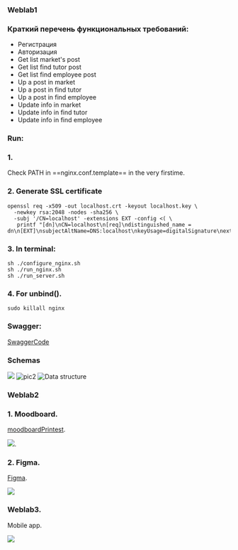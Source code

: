 ### Weblab1
### Краткий перечень функциональных требований:  
+ Регистрация  
+ Авторизация  
+ Get list market's post
+ Get list find tutor post
+ Get list find employee post
+ Up a post in market
+ Up a post in find tutor
+ Up a post in find employee
+ Update info in market
+ Update info in find tutor
+ Update info in find employee
### Run:  
### 1.  
Check PATH in ==nginx.conf.template== in the very firstime.  
### 2. Generate SSL certificate  
    openssl req -x509 -out localhost.crt -keyout localhost.key \
      -newkey rsa:2048 -nodes -sha256 \
      -subj '/CN=localhost' -extensions EXT -config <( \
       printf "[dn]\nCN=localhost\n[req]\ndistinguished_name = dn\n[EXT]\nsubjectAltName=DNS:localhost\nkeyUsage=digitalSignature\nextendedKeyUsage=serverAuth")
### 3. In terminal:  
    sh ./configure_nginx.sh
    sh ./run_nginx.sh  
    sh ./run_server.sh  
### 4. For unbind().
    sudo killall nginx  
### Swagger:  
[SwaggerCode](https://app.swaggerhub.com/apis/ttbauman/SocialNetwork/v1)
### Schemas

![](https://github.com/anewday1999/web_lab_project/blob/main/pictures/usecase.png)
![](https://github.com/anewday1999/web_lab1/blob/main/pictures/271945594_445223547057446_3338745181557684151_n.png "pic2")
![](https://github.com/anewday1999/web_lab1/blob/main/pictures/271754414_442511257423432_4071665780707693716_n%20(1).png "Data structure")
### Weblab2  
### 1. Moodboard.  
[moodboardPrintest](https://www.pinterest.ru/anewday1999/wgs/). 
  
![](https://github.com/anewday1999/web_lab_project/blob/main/Screenshot%202022-02-22%20at%2020.47.23.png). 
### 2. Figma.  
[Figma](https://www.figma.com/file/OKsUT7yxeimPKHQRQP2J64/WSP?node-id=0%3A1). 
  
![](https://github.com/anewday1999/web_lab_project/blob/main/Screenshot%202022-02-22%20at%2020.48.12.png)

### Weblab3. 

Mobile app.  

![](https://github.com/anewday1999/web_lab_project/blob/main/pictures/input.png)  

